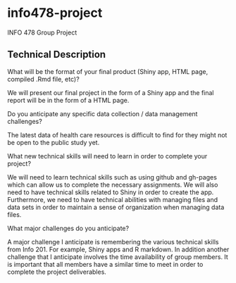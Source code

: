 # info478-project
INFO 478 Group Project
## Technical Description
What will be the format of your final product (Shiny app, HTML page, compiled .Rmd file, etc)?

We will present our final project in the form of a Shiny app and the final report will be in the form of a HTML page.

Do you anticipate any specific data collection / data management challenges?

The latest data of health care resources is difficult to find for they might not be open to the public study yet.

What new technical skills will need to learn in order to complete your project?

We will need to learn technical skills such as using github and gh-pages which can allow us to complete the necessary assignments. We will also need to have technical skills related to Shiny in order to create the app. Furthermore, we need to have technical abilities with managing files and data sets in order to maintain a sense of organization when managing data files.

What major challenges do you anticipate? 

A major challenge I anticipate is remembering the various technical skills from Info 201. For example, Shiny apps and R markdown. In addition another challenge that I anticipate involves the time availability of group members. It is important that all members have a similar time to meet in order to complete the project deliverables.
